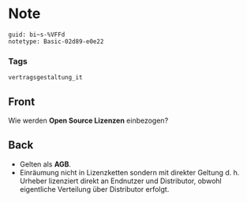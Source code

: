 # Note
```
guid: bi~s-%VFFd
notetype: Basic-02d89-e0e22
```

### Tags
```
vertragsgestaltung_it
```

## Front
Wie werden <b>Open Source Lizenzen</b> einbezogen?

## Back
<ul><li>Gelten als <b>AGB</b>.</li><li>Einräumung nicht in Lizenzketten sondern mit direkter Geltung d. h. Urheber lizenziert direkt an Endnutzer und Distributor, obwohl eigentliche Verteilung über Distributor erfolgt. </li></ul>
